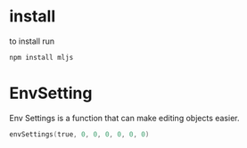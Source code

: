 # install

to install run 
```powershell
npm install mljs
```

# EnvSetting
Env Settings is a function that can make editing objects easier.

```powershell
envSettings(true, 0, 0, 0, 0, 0, 0)
```

